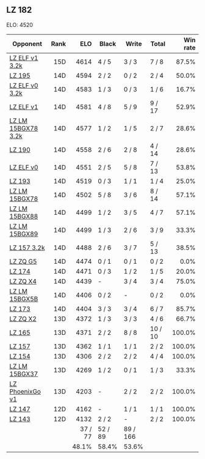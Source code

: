 ## LZ 182 ##

ELO: 4520

Opponent | Rank | ELO | Black | Write | Total | Win rate
---------|-----:|----:|-------|-------|-------|-------:
[LZ ELF v1 3.2k](LZ%20ELF%20v1%203.2k.md) | 15D | 4614 | 4 / 5 | 3 / 3 | 7 / 8 | 87.5%
[LZ 195](LZ%20195.md) | 14D | 4594 | 2 / 2 | 0 / 2 | 2 / 4 | 50.0%
[LZ ELF v0 3.2k](LZ%20ELF%20v0%203.2k.md) | 14D | 4583 | 1 / 3 | 0 / 3 | 1 / 6 | 16.7%
[LZ ELF v1](LZ%20ELF%20v1.md) | 14D | 4581 | 4 / 8 | 5 / 9 | 9 / 17 | 52.9%
[LZ LM 15BGX78 3.2k](LZ%20LM%2015BGX78%203.2k.md) | 14D | 4577 | 1 / 2 | 1 / 5 | 2 / 7 | 28.6%
[LZ 190](LZ%20190.md) | 14D | 4558 | 2 / 6 | 2 / 8 | 4 / 14 | 28.6%
[LZ ELF v0](LZ%20ELF%20v0.md) | 14D | 4551 | 2 / 5 | 5 / 8 | 7 / 13 | 53.8%
[LZ 193](LZ%20193.md) | 14D | 4519 | 0 / 3 | 1 / 1 | 1 / 4 | 25.0%
[LZ LM 15BGX78](LZ%20LM%2015BGX78.md) | 14D | 4502 | 5 / 8 | 3 / 6 | 8 / 14 | 57.1%
[LZ LM 15BGX88](LZ%20LM%2015BGX88.md) | 14D | 4499 | 1 / 2 | 3 / 5 | 4 / 7 | 57.1%
[LZ LM 15BGX89](LZ%20LM%2015BGX89.md) | 14D | 4499 | 1 / 3 | 2 / 6 | 3 / 9 | 33.3%
[LZ 157 3.2k](LZ%20157%203.2k.md) | 14D | 4488 | 2 / 6 | 3 / 7 | 5 / 13 | 38.5%
[LZ ZQ G5](LZ%20ZQ%20G5.md) | 14D | 4474 | 0 / 1 | 0 / 1 | 0 / 2 | 0.0%
[LZ 174](LZ%20174.md) | 14D | 4471 | 0 / 3 | 1 / 2 | 1 / 5 | 20.0%
[LZ ZQ X4](LZ%20ZQ%20X4.md) | 14D | 4439 | - | 3 / 4 | 3 / 4 | 75.0%
[LZ LM 15BGX5B](LZ%20LM%2015BGX5B.md) | 14D | 4406 | 0 / 2 | - | 0 / 2 | 0.0%
[LZ 173](LZ%20173.md) | 14D | 4404 | 3 / 3 | 3 / 4 | 6 / 7 | 85.7%
[LZ ZQ X2](LZ%20ZQ%20X2.md) | 13D | 4372 | 1 / 3 | 3 / 3 | 4 / 6 | 66.7%
[LZ 165](LZ%20165.md) | 13D | 4371 | 2 / 2 | 8 / 8 | 10 / 10 | 100.0%
[LZ 157](LZ%20157.md) | 13D | 4362 | 1 / 1 | 1 / 1 | 2 / 2 | 100.0%
[LZ 154](LZ%20154.md) | 13D | 4306 | 2 / 2 | 2 / 2 | 4 / 4 | 100.0%
[LZ LM 15BGX37](LZ%20LM%2015BGX37.md) | 13D | 4269 | 1 / 2 | 0 / 1 | 1 / 3 | 33.3%
[LZ PhoenixGo v1](LZ%20PhoenixGo%20v1.md) | 13D | 4203 | - | 2 / 2 | 2 / 2 | 100.0%
[LZ 147](LZ%20147.md) | 12D | 4162 | - | 1 / 1 | 1 / 1 | 100.0%
[LZ 143](LZ%20143.md) | 12D | 4132 | 2 / 2 | - | 2 / 2 | 100.0%
 | | | 37 / 77 | 52 / 89 | 89 / 166 | 
 | | | 48.1% | 58.4% | 53.6% | 
